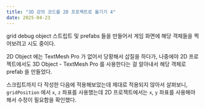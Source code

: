 ```yaml
---
title: "3D 강의 코드를 2D 프로젝트로 옮기기 4"
date: 2025-04-23
---
```


grid debug object 스트립트 및 prefabs 들을 만들어서 게임 화면에 해당 객체들을 찍어보려고 시도 중이다.

2D Object 에는 TextMesh Pro 가 없어서 당황해서 삽질을 하다가, 나중에야 2D 프로젝트에서도 3D Object - TextMesh Pro 를 사용한다는 걸 알아내서 해당 객체로 prefab 을 만들었다.

스크립트까지 다 작성한 다음에 적용해보았는데 제대로 적용되지 않아서 살펴보니, `gridPosition` 에서 `x`, `z` 좌표를 사용했는데 2D 프로젝트에서는 `x`, `y` 좌표를 사용해야 해서 수정이 필요함을 확인했다.
